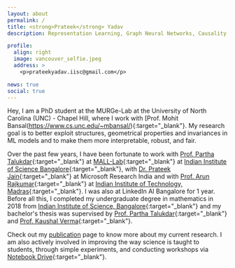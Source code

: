```yaml
---
layout: about
permalink: /
title: <strong>Prateek</strong> Yadav
description: Representation Learning, Graph Neural Networks, Causality, NLP, <a href="https://www.iisc.ac.in/">Indian Institute of Science, Bangalore </a>.

profile:
  align: right
  image: vancouver_selfie.jpeg
  address: >
    <p>prateekyadav.iisc@gmail.com</p>

news: true
social: true
---
```


Hey, I am a PhD student at the  MURGe-Lab at the University of North Carolina (UNC) - Chapel Hill, where I work with [Prof. Mohit Bansal(https://www.cs.unc.edu/~mbansal/){:target="_blank"}. My research goal is to better exploit structures, geometrical properties and invariances in ML models and to make them more interpretable, robust, and fair.

Over the past few years, I have been fortunate to work with [Prof. Partha Talukdar](http://talukdar.net){:target="_blank"} at [MALL-Lab](https://malllabiisc.github.io){:target="_blank"} at [Indian Institute of Science Bangalore](https://www.iisc.ac.in){:target="_blank"}, with [Dr. Prateek Jain](https://www.prateekjain.org){:target="_blank"} at Microsoft Research India and with [Prof. Arun Rajkumar](https://sites.google.com/view/arun-rajkumar){:target="_blank"} at [Indian Institute of Technology, Madras](https://www.cse.iitm.ac.in){:target="_blank"}. I was also at LinkedIn AI Bangalore for 1 year. Before all this, I completed my undergraduate degree in mathematics in 2018 from [Indian Institute of Science, Bangalore](https://www.iisc.ac.in/){:target="_blank"} and my bachelor's thesis was supervised by [Prof. Partha Talukdar](http://talukdar.net){:target="_blank"} and [Prof. Kaushal Verma](http://math.iisc.ac.in/~kverma/){:target="_blank"}. 

Check out my [publication](/publications/) page to know more about my current research. I am also actively involved in improving the way science is taught to students, through simple experiments, and conducting workshops via [Notebook Drive](https://www.iisc.ac.in/outreach/activities/notebook-drive/){:target="_blank"}.